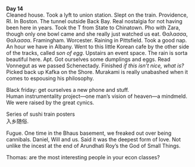 **Day 14**  
Cleaned house. Took a lyft to union station. Slept on the train. Providence, RI. In Boston. The tunnel outside Back Bay. Real nostalgia for not having been here in years. Took the T from State to Chinatown. Pho with Zara, though only one bowl came and she really just watched us eat. Θαλασσα, Θαλασσα. Framingham. Worcester. Raining in Pittsfield. Took a good nap. An hour we have in Albany. Went to this little Korean cafe by the other side of the tracks, called s*on of egg*. Upstairs an event space. The rain is sorta beautiful here. Apt. Got ourselves some dumplings and eggs. Read Vonnegut as we passed Schenectady. Finished *if this isn’t nice, what is?* Picked back up Kafka on the Shore. Murakami is really unabashed when it comes to espousing his philosophy. 

Black friday: get ourselves a new phone and stuff.  
Human instrumentality project—one man’s vision of heaven—a mindmeld.   
We were raised by the great cynics.

Series of sushi train posters  
入乡随俗.

Fugue. One time in the Bhaus basement, we freaked out over being cannibals. Daniel, Will and us. Said it was the deepest form of love. Not unlike the incest at the end of Arundhati Roy’s the God of Small Things.

Thomas: are the most interesting people in your econ classes?